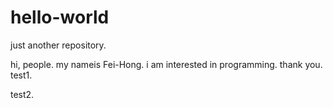 # hello-world
just another repository.

hi, people.
my nameis  Fei-Hong.
i am interested in programming.
thank you.
test1.


test2.
